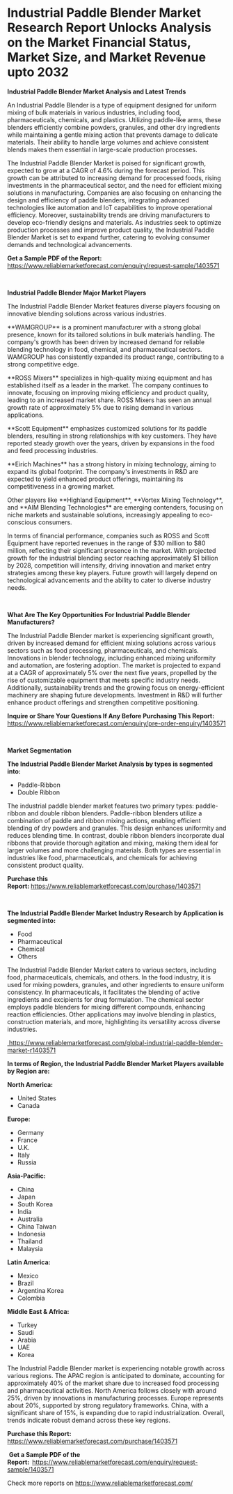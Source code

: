 <p><h1>Industrial Paddle Blender Market Research Report Unlocks Analysis on the Market Financial Status, Market Size, and Market Revenue upto 2032</h1></p><p><strong>Industrial Paddle Blender Market Analysis and Latest Trends</strong></p>
<p><p>An Industrial Paddle Blender is a type of equipment designed for uniform mixing of bulk materials in various industries, including food, pharmaceuticals, chemicals, and plastics. Utilizing paddle-like arms, these blenders efficiently combine powders, granules, and other dry ingredients while maintaining a gentle mixing action that prevents damage to delicate materials. Their ability to handle large volumes and achieve consistent blends makes them essential in large-scale production processes.</p><p>The Industrial Paddle Blender Market is poised for significant growth, expected to grow at a CAGR of 4.6% during the forecast period. This growth can be attributed to increasing demand for processed foods, rising investments in the pharmaceutical sector, and the need for efficient mixing solutions in manufacturing. Companies are also focusing on enhancing the design and efficiency of paddle blenders, integrating advanced technologies like automation and IoT capabilities to improve operational efficiency. Moreover, sustainability trends are driving manufacturers to develop eco-friendly designs and materials. As industries seek to optimize production processes and improve product quality, the Industrial Paddle Blender Market is set to expand further, catering to evolving consumer demands and technological advancements.</p></p>
<p><strong>Get a Sample PDF of the Report:&nbsp;</strong> <a href="https://www.reliablemarketforecast.com/enquiry/request-sample/1403571?utm_campaign=1893&utm_medium=2&utm_source=Github&utm_content=ia&utm_term=13012025&utm_id=industrial-paddle-blender">https://www.reliablemarketforecast.com/enquiry/request-sample/1403571</a></p>
<p>&nbsp;</p>
<p><strong>Industrial Paddle Blender Major Market Players</strong></p>
<p><p>The Industrial Paddle Blender Market features diverse players focusing on innovative blending solutions across various industries.</p><p>**WAMGROUP** is a prominent manufacturer with a strong global presence, known for its tailored solutions in bulk materials handling. The company's growth has been driven by increased demand for reliable blending technology in food, chemical, and pharmaceutical sectors. WAMGROUP has consistently expanded its product range, contributing to a strong competitive edge.</p><p>**ROSS Mixers** specializes in high-quality mixing equipment and has established itself as a leader in the market. The company continues to innovate, focusing on improving mixing efficiency and product quality, leading to an increased market share. ROSS Mixers has seen an annual growth rate of approximately 5% due to rising demand in various applications.</p><p>**Scott Equipment** emphasizes customized solutions for its paddle blenders, resulting in strong relationships with key customers. They have reported steady growth over the years, driven by expansions in the food and feed processing industries.</p><p>**Eirich Machines** has a strong history in mixing technology, aiming to expand its global footprint. The company's investments in R&D are expected to yield enhanced product offerings, maintaining its competitiveness in a growing market.</p><p>Other players like **Highland Equipment**, **Vortex Mixing Technology**, and **AIM Blending Technologies** are emerging contenders, focusing on niche markets and sustainable solutions, increasingly appealing to eco-conscious consumers.</p><p>In terms of financial performance, companies such as ROSS and Scott Equipment have reported revenues in the range of $30 million to $80 million, reflecting their significant presence in the market. With projected growth for the industrial blending sector reaching approximately $1 billion by 2028, competition will intensify, driving innovation and market entry strategies among these key players. Future growth will largely depend on technological advancements and the ability to cater to diverse industry needs.</p></p>
<p>&nbsp;</p>
<p><strong>What Are The Key Opportunities For Industrial Paddle Blender Manufacturers?</strong></p>
<p><p>The Industrial Paddle Blender market is experiencing significant growth, driven by increased demand for efficient mixing solutions across various sectors such as food processing, pharmaceuticals, and chemicals. Innovations in blender technology, including enhanced mixing uniformity and automation, are fostering adoption. The market is projected to expand at a CAGR of approximately 5% over the next five years, propelled by the rise of customizable equipment that meets specific industry needs. Additionally, sustainability trends and the growing focus on energy-efficient machinery are shaping future developments. Investment in R&D will further enhance product offerings and strengthen competitive positioning.</p></p>
<p><strong>Inquire or Share Your Questions If Any Before Purchasing This Report:</strong> <a href="https://www.reliablemarketforecast.com/enquiry/pre-order-enquiry/1403571?utm_campaign=1893&utm_medium=2&utm_source=Github&utm_content=ia&utm_term=13012025&utm_id=industrial-paddle-blender">https://www.reliablemarketforecast.com/enquiry/pre-order-enquiry/1403571</a></p>
<p>&nbsp;</p>
<p><strong>Market Segmentation</strong></p>
<p><strong>The Industrial Paddle Blender Market Analysis by types is segmented into:</strong></p>
<p><ul><li>Paddle-Ribbon</li><li>Double Ribbon</li></ul></p>
<p><p>The industrial paddle blender market features two primary types: paddle-ribbon and double ribbon blenders. Paddle-ribbon blenders utilize a combination of paddle and ribbon mixing actions, enabling efficient blending of dry powders and granules. This design enhances uniformity and reduces blending time. In contrast, double ribbon blenders incorporate dual ribbons that provide thorough agitation and mixing, making them ideal for larger volumes and more challenging materials. Both types are essential in industries like food, pharmaceuticals, and chemicals for achieving consistent product quality.</p></p>
<p><strong>Purchase this Report:&nbsp;</strong><a href="https://www.reliablemarketforecast.com/purchase/1403571?utm_campaign=1893&utm_medium=2&utm_source=Github&utm_content=ia&utm_term=13012025&utm_id=industrial-paddle-blender">https://www.reliablemarketforecast.com/purchase/1403571</a></p>
<p>&nbsp;</p>
<p><strong>The Industrial Paddle Blender Market Industry Research by Application is segmented into:</strong></p>
<p><ul><li>Food</li><li>Pharmaceutical</li><li>Chemical</li><li>Others</li></ul></p>
<p><p>The Industrial Paddle Blender Market caters to various sectors, including food, pharmaceuticals, chemicals, and others. In the food industry, it is used for mixing powders, granules, and other ingredients to ensure uniform consistency. In pharmaceuticals, it facilitates the blending of active ingredients and excipients for drug formulation. The chemical sector employs paddle blenders for mixing different compounds, enhancing reaction efficiencies. Other applications may involve blending in plastics, construction materials, and more, highlighting its versatility across diverse industries.</p></p>
<p><a href="https://www.reliablemarketforecast.com/global-industrial-paddle-blender-market-r1403571?utm_campaign=1893&utm_medium=2&utm_source=Github&utm_content=ia&utm_term=13012025&utm_id=industrial-paddle-blender">&nbsp;https://www.reliablemarketforecast.com/global-industrial-paddle-blender-market-r1403571</a></p>
<p><strong>In terms of Region, the Industrial Paddle Blender Market Players available by Region are:</strong></p>
<p>
    <p> <strong> North America: </strong>
        <ul>
            <li>United States</li>
            <li>Canada</li>
        </ul>
        </p> 
    <p> <strong> Europe: </strong>
        <ul>
            <li>Germany</li>
            <li>France</li>
            <li>U.K.</li>
            <li>Italy</li>
            <li>Russia</li>
        </ul>
        </p> 
    <p> <strong> Asia-Pacific: </strong>
        <ul>
            <li>China</li>
            <li>Japan</li>
            <li>South Korea</li>
            <li>India</li>
            <li>Australia</li>
            <li>China Taiwan</li>
            <li>Indonesia</li>
            <li>Thailand</li>
            <li>Malaysia</li>
        </ul>
        </p> 
    <p> <strong> Latin America: </strong>
        <ul>
            <li>Mexico</li>
            <li>Brazil</li>
            <li>Argentina Korea</li>
            <li>Colombia</li>
        </ul>
        </p> 
    <p> <strong> Middle East & Africa: </strong>
        <ul>
            <li>Turkey</li>
            <li>Saudi</li>
            <li>Arabia</li>
            <li>UAE</li>
            <li>Korea</li>
        </ul>
    </p>
    </p>
<p><p>The Industrial Paddle Blender market is experiencing notable growth across various regions. The APAC region is anticipated to dominate, accounting for approximately 40% of the market share due to increased food processing and pharmaceutical activities. North America follows closely with around 25%, driven by innovations in manufacturing processes. Europe represents about 20%, supported by strong regulatory frameworks. China, with a significant share of 15%, is expanding due to rapid industrialization. Overall, trends indicate robust demand across these key regions.</p></p>
<p><strong>Purchase this Report: </strong><a href="https://www.reliablemarketforecast.com/purchase/1403571?utm_campaign=1893&utm_medium=2&utm_source=Github&utm_content=ia&utm_term=13012025&utm_id=industrial-paddle-blender">https://www.reliablemarketforecast.com/purchase/1403571</a></p>
<p>&nbsp;<strong>Get a Sample PDF of the Report:&nbsp;&nbsp;</strong><a href="https://www.reliablemarketforecast.com/enquiry/request-sample/1403571?utm_campaign=1893&utm_medium=2&utm_source=Github&utm_content=ia&utm_term=13012025&utm_id=industrial-paddle-blender">https://www.reliablemarketforecast.com/enquiry/request-sample/1403571</a></p>
<p><strong></strong></p>
<p>Check more reports on <a href="https://www.reliablemarketforecast.com/?utm_campaign=1893&utm_medium=2&utm_source=Github&utm_content=ia&utm_term=13012025&utm_id=industrial-paddle-blender">https://www.reliablemarketforecast.com/</a></p>